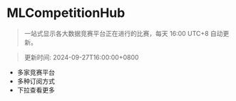 # MLCompetitionHub

> 一站式显示各大数据竞赛平台正在进行的比赛，每天 16:00 UTC+8 自动更新。
  
> 更新时间: 2024-09-27T16:00:00+0800 

* 多家竞赛平台
* 多种订阅方式
* 下拉查看更多